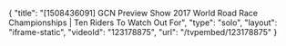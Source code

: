 {
    "title": "[1508436091] GCN Preview Show 2017 World Road Race Championships | Ten Riders To Watch Out For",
    "type": "solo",
    "layout": "iframe-static",
    "videoId": "123178875",
    "url": "\/tvpembed\/123178875"
}